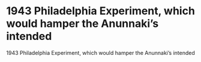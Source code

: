 # 1943 Philadelphia Experiment, which would hamper the Anunnaki’s intended

1943 Philadelphia Experiment, which would hamper the Anunnaki’s intended